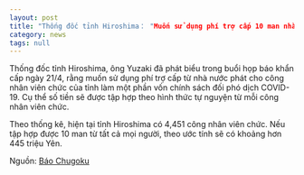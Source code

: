 ```yaml
---
layout: post
title: "Thống đốc tỉnh Hiroshima： "Muốn sử dụng phí trợ cấp 10 man nhà nước cấp cho công nhân viên chức tỉnh làm một phần vốn chính sách đối phó dịch COVID-19""
category: news
tags: null
---
```

Thống đốc tỉnh Hiroshima, ông Yuzaki đã phát biểu trong buổi họp báo khẩn cấp ngày 21/4, rằng muốn sử dụng phí trợ cấp từ nhà nước phát cho công nhân viên chức của tỉnh làm một phần vốn chính sách đối phó dịch COVID-19. Cụ thể số tiền sẽ được tập hợp theo hình thức tự nguyện từ mỗi công nhân viên chức.

Theo thống kê, hiện tại tỉnh Hiroshima có 4,451 công nhân viên chức. Nếu tập hợp được 10 man từ tất cả mọi người, theo ước tính sẽ có khoảng hơn 445 triệu Yên.

Nguồn: [Báo Chugoku](https://this.kiji.is/625259387255096417?c=113147194022725109)